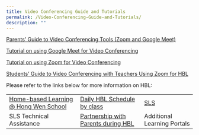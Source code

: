 ```yaml
---
title: Video Conferencing Guide and Tutorials
permalink: /Video-Conferencing-Guide-and-Tutorials/
description: ""
---
```

[Parents’ Guide to Video Conferencing Tools (Zoom and Google Meet)](/files/Learning%20Hub/Video%20conferencing%20guide/Parents-Guide-to-Video-Conferencing-Tools.pdf)

[Tutorial on using Google Meet for Video Conferencing](https://youtu.be/zss4Y8WLX4w)

[Tutorial on using Zoom for Video Conferencing](https://youtu.be/vyzqKksj9n4)

[Students’ Guide to Video Conferencing with Teachers Using Zoom for HBL](/files/Learning%20Hub/Video%20conferencing%20guide/Students-Guide-to-Video-Conferencing-with-Teachers-Using-Zoom-for-HBL-MOE0March2020.pdf)

Please refer to the links below for more information on HBL:

|                                       |                                     |                             |
|---------------------------------------|-------------------------------------|-----------------------------|
| [Home-based Learning @ Hong Wen School](/learning-hub/Pupils/Home-Based-Learning-Hong-Wen-School/) |     [Daily HBL Schedule by class](/Daily-HBL-Schedule-by-class/)     |            [SLS](/learning-hub/Pupils/Student-Learning-Space-SLS/)             |
|        SLS Technical Assistance       | [Partnership with Parents during HBL](/Partnership-with-Parents-during-HBL/) | Additional Learning Portals |